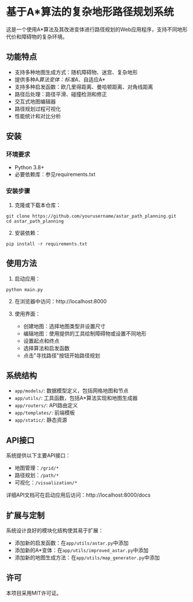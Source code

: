 # 基于A*算法的复杂地形路径规划系统

这是一个使用A*算法及其改进变体进行路径规划的Web应用程序，支持不同地形代价和障碍物的复杂环境。

## 功能特点

- 支持多种地图生成方式：随机障碍物、迷宫、复杂地形
- 提供多种A*算法变体：标准A*、自适应A*
- 支持多种启发函数：欧几里得距离、曼哈顿距离、对角线距离
- 路径后处理：路径平滑、碰撞检测和修正
- 交互式地图编辑器
- 路径规划过程可视化
- 性能统计和对比分析

## 安装

### 环境要求

- Python 3.8+
- 必要依赖库：参见requirements.txt

### 安装步骤

1. 克隆或下载本仓库：

```
git clone https://github.com/yourusername/astar_path_planning.git
cd astar_path_planning
```

2. 安装依赖：

```
pip install -r requirements.txt
```

## 使用方法

1. 启动应用：

```
python main.py
```

2. 在浏览器中访问：http://localhost:8000

3. 使用界面：
   - 创建地图：选择地图类型并设置尺寸
   - 编辑地图：使用提供的工具绘制障碍物或设置不同地形
   - 设置起点和终点
   - 选择算法和启发函数
   - 点击"寻找路径"按钮开始路径规划

## 系统结构

- `app/models/`: 数据模型定义，包括网格地图和节点
- `app/utils/`: 工具函数，包括A*算法实现和地图生成器
- `app/routers/`: API路由定义
- `app/templates/`: 前端模板
- `app/static/`: 静态资源

## API接口

系统提供以下主要API接口：

- 地图管理：`/grid/*`
- 路径规划：`/path/*`
- 可视化：`/visualization/*`

详细API文档可在启动应用后访问：http://localhost:8000/docs

## 扩展与定制

系统设计良好的模块化结构使其易于扩展：

- 添加新的启发函数：在`app/utils/astar.py`中添加
- 添加新的A*变体：在`app/utils/improved_astar.py`中添加
- 添加新的地图生成方法：在`app/utils/map_generator.py`中添加

## 许可

本项目采用MIT许可证。 